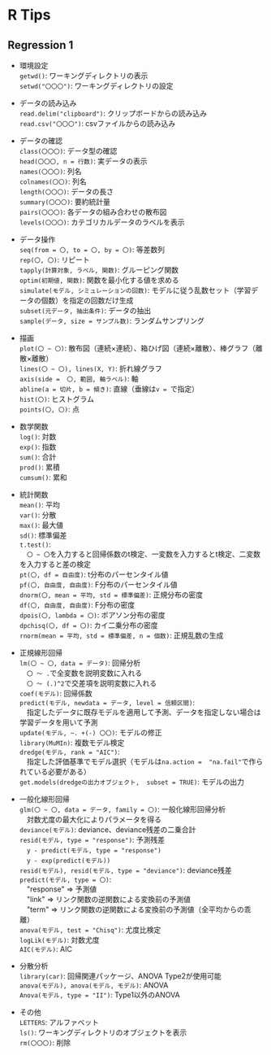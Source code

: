 # R Tips  

## Regression 1  

* 環境設定  
`getwd()`: ワーキングディレクトリの表示  
`setwd("〇〇〇")`: ワーキングディレクトリの設定

* データの読み込み  
`read.delim("clipboard")`: クリップボードからの読み込み  
`read.csv("〇〇〇")`: csvファイルからの読み込み  

* データの確認  
`class(〇〇〇)`: データ型の確認  
`head(〇〇〇, n = 行数)`: 実データの表示  
`names(〇〇〇)`: 列名  
`colnames(〇〇)`: 列名  
`length(〇〇〇)`: データの長さ  
`summary(〇〇〇)`: 要約統計量  
`pairs(〇〇〇)`: 各データの組み合わせの散布図  
`levels(〇〇〇)`: カテゴリカルデータのラベルを表示  


* データ操作  
`seq(from = 〇, to = 〇, by = 〇)`: 等差数列  
`rep(〇, 〇)`: リピート  
`tapply(計算対象, ラベル, 関数)`: グルーピング関数  
`optim(初期値, 関数)`: 関数を最小化する値を求める  
`simulate(モデル, シミュレーションの回数)`: モデルに従う乱数セット（学習データの個数）を指定の回数だけ生成  
`subset(元データ, 抽出条件)`: データの抽出  
`sample(データ, size = サンプル数)`: ランダムサンプリング  


* 描画  
`plot(〇 ~ 〇)`: 散布図（連続×連続）、箱ひげ図（連続×離散）、棒グラフ（離散×離散）  
`lines(〇 ~ 〇), lines(X, Y)`: 折れ線グラフ  
`axis(side =  〇, 範囲, 軸ラベル)`: 軸  
`abline(a = 切片, b = 傾き)`: 直線（垂線は`v = `で指定）  
`hist(〇)`: ヒストグラム  
`points(〇, 〇)`: 点  

* 数学関数  
`log()`: 対数  
`exp()`: 指数  
`sum()`: 合計  
`prod()`: 累積  
`cumsum()`: 累和  


* 統計関数  
`mean()`: 平均  
`var()`: 分散  
`max()`: 最大値  
`sd()`: 標準偏差  
`t.test()`:  
　`〇 ~ 〇`を入力すると回帰係数のt検定、一変数を入力するとt検定、二変数を入力すると差の検定  
`pt(〇, df = 自由度)`: t分布のパーセンタイル値  
`pf(〇, 自由度, 自由度)`: F分布のパーセンタイル値  
`dnorm(〇, mean = 平均, std = 標準偏差)`: 正規分布の密度  
`df(〇, 自由度, 自由度)`: F分布の密度  
`dpois(〇, lambda = 〇)`: ポアソン分布の密度  
`dpchisq(〇, df = 〇)`: カイ二乗分布の密度  
`rnorm(mean = 平均, std = 標準偏差, n = 個数)`: 正規乱数の生成  

* 正規線形回帰  
`lm(〇 ~ 〇, data = データ)`: 回帰分析  
　`〇 ～ .`で全変数を説明変数に入れる  
　`〇 ～ (.)^2`で交差項を説明変数に入れる  
`coef(モデル)`: 回帰係数   
`predict(モデル, newdata = データ, level = 信頼区間)`:  
　指定したデータに既存モデルを適用して予測、データを指定しない場合は学習データを用いて予測  
`update(モデル, ~. +(-) 〇〇)`: モデルの修正  
`library(MuMIn)`: 複数モデル検定  
`dredge(モデル, rank = "AIC")`:  
　指定した評価基準でモデル選択（モデルは`na.action =  "na.fail"`で作られている必要がある）  
`get.models(dredgeの出力オブジェクト,  subset = TRUE)`: モデルの出力  

* 一般化線形回帰  
`glm(〇 ~ 〇, data = データ, family = 〇)`: 一般化線形回帰分析  
　対数尤度の最大化によりパラメータを得る  
`deviance(モデル)`: deviance、deviance残差の二乗合計  
`resid(モデル, type = "response")`: 予測残差  
　`y - predict(モデル, type = "response")`  
　`y - exp(predict(モデル))`  
`resid(モデル), resid(モデル, type = "deviance")`: deviance残差  
`predict(モデル, type = 〇)`:  
　"response" ⇒ 予測値  
　"link" ⇒ リンク関数の逆関数による変換前の予測値  
　"term" ⇒ リンク関数の逆関数による変換前の予測値（全平均からの乖離）  
`anova(モデル, test = "Chisq")`: 尤度比検定  
`logLik(モデル)`: 対数尤度  
`AIC(モデル)`: AIC  

* 分散分析  
`library(car)`: 回帰関連パッケージ、ANOVA Type2が使用可能  
`anova(モデル), anova(モデル, モデル)`: ANOVA  
`Anova(モデル, type = "II")`: Type1以外のANOVA  


* その他  
`LETTERS`: アルファベット  
`ls()`: ワーキングディレクトリのオブジェクトを表示  
`rm(〇〇〇)`: 削除  





